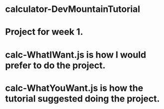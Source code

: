 # calculator-DevMountainTutorial
#
# Project for week 1.
#
# calc-WhatIWant.js is how I would prefer to do the project.
# calc-WhatYouWant.js is how the tutorial suggested doing the project.
